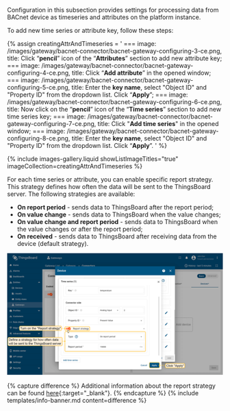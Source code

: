 Configuration in this subsection provides settings for processing data from BACnet device as timeseries and 
attributes on the platform instance.

To add new time series or attribute key, follow these steps:

{% assign creatingAttrAndTimeseries = '
    ===
        image: /images/gateway/bacnet-connector/bacnet-gateway-configuring-3-ce.png,
        title: Click “**pencil**” icon of the “**Attributes**” section to add new attribute key;
    ===
        image: /images/gateway/bacnet-connector/bacnet-gateway-configuring-4-ce.png,
        title: Click “**Add attribute**” in the opened window;
    ===
        image: /images/gateway/bacnet-connector/bacnet-gateway-configuring-5-ce.png,
        title: Enter the **key name**, select "Object ID" and "Property ID" from the dropdown list. Click “**Apply**”;
    ===
        image: /images/gateway/bacnet-connector/bacnet-gateway-configuring-6-ce.png,
        title: Now click on the “**pencil**” icon of the “**Time series**” section to add new time series key;
    ===
        image: /images/gateway/bacnet-connector/bacnet-gateway-configuring-7-ce.png,
        title: Click "**Add time series**" in the opened window;
    ===
        image: /images/gateway/bacnet-connector/bacnet-gateway-configuring-8-ce.png,
        title: Enter the **key name**, select "Object ID" and "Property ID" from the dropdown list. Click “**Apply**”.
    '
%}

{% include images-gallery.liquid showListImageTitles="true" imageCollection=creatingAttrAndTimeseries %}

For each time series or attribute, you can enable specific report strategy. This strategy defines how often the 
data will be sent to the ThingsBoard server. The following strategies are available:

- **On report period** - sends data to ThingsBoard after the report period;
- **On value change** - sends data to ThingsBoard when the value changes;
- **On value change and report period** - sends data to ThingsBoard when the value changes or after the report period;
- **On received** - sends data to ThingsBoard after receiving data from the device (default strategy).

![image](/images/gateway/bacnet-connector/bacnet-gateway-configuring-10-ce.png)

{% capture difference %}
Additional information about the report strategy can be found [here](/docs/iot-gateway/features-overview/report-strategy){:target="_blank"}.
{% endcapture %}
{% include templates/info-banner.md content=difference %}
